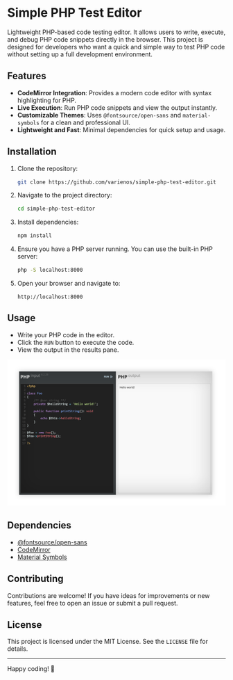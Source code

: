# Simple PHP Test Editor

Lightweight PHP-based code testing editor. It allows users to write, execute, and debug PHP code snippets directly in the browser. This project is designed for developers who want a quick and simple way to test PHP code without setting up a full development environment.

## Features

- **CodeMirror Integration**: Provides a modern code editor with syntax highlighting for PHP.
- **Live Execution**: Run PHP code snippets and view the output instantly.
- **Customizable Themes**: Uses `@fontsource/open-sans` and `material-symbols` for a clean and professional UI.
- **Lightweight and Fast**: Minimal dependencies for quick setup and usage.

## Installation

1. Clone the repository:
   ```bash
   git clone https://github.com/varienos/simple-php-test-editor.git
   ```

2. Navigate to the project directory:
   ```bash
   cd simple-php-test-editor
   ```

3. Install dependencies:
   ```bash
   npm install
   ```

4. Ensure you have a PHP server running. You can use the built-in PHP server:
   ```bash
   php -S localhost:8000
   ```

5. Open your browser and navigate to:
   ```
   http://localhost:8000
   ```

## Usage

- Write your PHP code in the editor.
- Click the `RUN` button to execute the code.
- View the output in the results pane.

![Editor Screenshot](assets/images/screenshot.png)

## Dependencies

- [@fontsource/open-sans](https://www.npmjs.com/package/@fontsource/open-sans)
- [CodeMirror](https://codemirror.net/)
- [Material Symbols](https://github.com/google/material-design-icons)

## Contributing

Contributions are welcome! If you have ideas for improvements or new features, feel free to open an issue or submit a pull request.

## License

This project is licensed under the MIT License. See the `LICENSE` file for details.


---

Happy coding! 🚀
